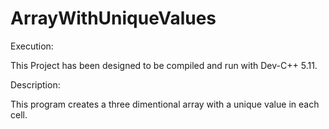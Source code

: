 # ArrayWithUniqueValues


Execution:


This Project has been designed to be compiled and run with Dev-C++ 5.11.



Description:



This program creates a three dimentional array with a unique value in each cell.

